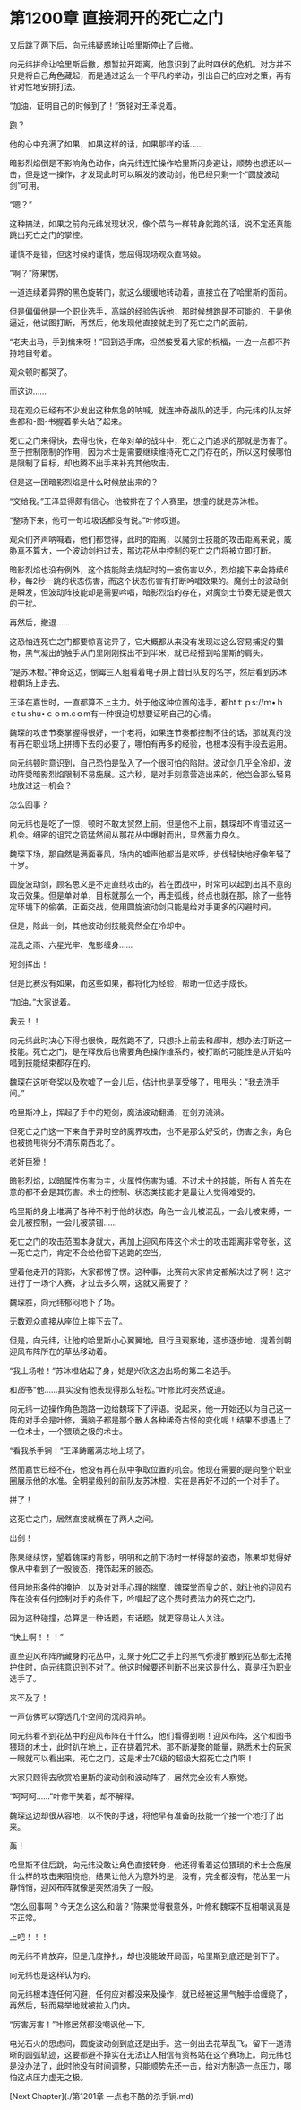 # 第1200章 直接洞开的死亡之门

又后跳了两下后，向元纬疑惑地让哈里斯停止了后撤。

向元纬拼命让哈里斯后撤，想暂拉开距离，他意识到了此时四伏的危机。对方并不只是将自己角色藏起，而是通过这么一个平凡的举动，引出自己的应对之策，再有针对性地安排打法。

“加油，证明自己的时候到了！”贺铭对王泽说着。

跑？

他的心中充满了如果，如果这样的话，如果那样的话……

暗影烈焰倒是不影响角色动作，向元纬连忙操作哈里斯闪身避让，顺势也想还以一击，但是这一操作，才发现此时可以瞬发的波动剑，他已经只剩一个“圆旋波动剑”可用。

“嗯？”

这种搞法，如果之前向元纬发现状况，像个菜鸟一样转身就跑的话，说不定还真能跳出死亡之门的掌控。

谨慎不是错，但这时候的谨慎，憋屈得现场观众直骂娘。

“啊？”陈果愣。

一道连续着异界的黑色旋转门，就这么缓缓地转动着，直接立在了哈里斯的面前。

但是偏偏他是一个职业选手，高端的经验告诉他，那时候想跑是不可能的，于是他逼近，他试图打断，再然后，他发现他直接就走到了死亡之门的面前。

“老夫出马，手到擒来呀！”回到选手席，坦然接受着大家的祝福，一边一点都不矜持地自夸着。

观众顿时都哭了。

而这边……

现在观众已经有不少发出这种焦急的呐喊，就连神奇战队的选手，向元纬的队友好些都和-图-书握着拳头站了起来。

死亡之门来得快，去得也快，在单对单的战斗中，死亡之门追求的那就是伤害了。至于控制限制的作用，因为术士是需要继续维持死亡之门存在的，所以这时候哪怕是限制了目标，却也腾不出手来补充其他攻击。

但是这一团暗影烈焰是什么时候放出来的？

“交给我。”王泽显得颇有信心。他被排在了个人赛里，想撞的就是苏沐橙。

“整场下来，他可一句垃圾话都没有说。”叶修叹道。

观众们齐声呐喊着，他们都觉得，此时的距离，以魔剑士技能的攻击距离来说，威胁真不算大，一个波动剑扫过去，那边花丛中控制的死亡之门将被立即打断。

暗影烈焰也没有例外，这个技能除去烧起时的一波伤害以外，烈焰接下来会持续6秒，每2秒一跳的状态伤害，而这个状态伤害有打断吟唱效果的。魔剑士的波动剑是瞬发，但波动阵技能却是需要吟唱，暗影烈焰的存在，对魔剑士节奏无疑是很大的干扰。

再然后，撤退……

这恐怕连死亡之门都要惊喜诧异了，它大概都从来没有发现过这么容易捕捉的猎物，黑气凝出的触手从门里刚刚探出不到半米，就已经搭到哈里斯的肩头。

“是苏沐橙。”神奇这边，倒霉三人组看着电子屏上昔日队友的名字，然后看到苏沐橙朝场上走去。

王泽在嘉世时，一直都算不上主力。处于他这种位置的选手，都htｔｐs://ｍ•ｈｅtｕshu•ｃｏｍ.cｏm有一种很迫切想要证明自己的心情。

魏琛的攻击节奏掌握得很好，一个老将，如果连节奏都控制不住的话，那就真的没有再在职业场上拼搏下去的必要了，哪怕有再多的经验，也根本没有手段去运用。

向元纬顿时意识到，自己恐怕是坠入了一个很可怕的陷阱。波动剑几乎全冷却，波动阵受暗影烈焰限制不易施展。这六秒，是对手刻意营造出来的，他岂会那么轻易地放过这一机会？

怎么回事？

向元纬也是吃了一惊，顿时不敢太贸然上前。但是他不上前，魏琛却不肯错过这一机会。细密的诅咒之箭猛然间从那花丛中爆射而出，显然蓄力良久。

魏琛下场，那自然是满面春风，场内的嘘声他都当是欢呼，步伐轻快地好像年轻了十岁。

圆旋波动剑，顾名思义是不走直线攻击的，若在团战中，时常可以起到出其不意的攻击效果。但是单对单，目标就那么一个，再走弧线，终点也就在那，除了一些特定环境下的偷袭，正面交战，使用圆旋波动剑只能是给对手更多的闪避时间。

但是，除此一剑，其他波动剑技能竟然全在冷却中。

混乱之雨、六星光牢、鬼影缠身……

短剑挥出！

但是比赛没有如果，而这些如果，都将化为经验，帮助一位选手成长。

“加油。”大家说着。

我去！！

向元纬此时决心下得也很快，既然跑不了，只想扑上前去和*图*书，想办法打断这一技能。死亡之门，是在释放后也需要角色操作维系的，被打断的可能性是从开始吟唱到技能结束都存在的。

魏琛在这听夸奖以及吹嘘了一会儿后，估计也是享受够了，甩甩头：“我去洗手间。”

哈里斯冲上，挥起了手中的短剑，魔法波动翻涌，在剑刃流淌。

但死亡之门这一下来自于异时空的魔界攻击，也不是那么好受的，伤害之余，角色也被抛甩得分不清东南西北了。

老奸巨猾！

暗影烈焰，以暗属性伤害为主，火属性伤害为辅。不过术士的技能，所有人首先在意的都不会是其伤害。术士的控制、状态类技能才是最让人觉得难受的。

哈里斯的身上堆满了各种不利于他的状态，角色一会儿被混乱，一会儿被束缚，一会儿被控制，一会儿被禁锢……

死亡之门的攻击范围本身就大，再加上迎风布阵这个术士的攻击距离非常夸张，这一死亡之门，肯定不会给他留下逃跑的空当。

望着他走开的背影，大家都愣了愣。这种事，比赛前大家肯定都解决过了啊！这才进行了一场个人赛，才过去多久啊，这就又需要了？

魏琛胜，向元纬郁闷地下了场。

无数观众直接从座位上摔下去了。

但是，向元纬，让他的哈里斯小心翼翼地，且行且观察地，逐步逐步地，提着剑朝迎风布阵所在的草丛移动着。

“我上场啦！”苏沐橙站起了身，她是兴欣这边出场的第二名选手。

和*图*书“他……其实没有他表现得那么轻松。”叶修此时突然说道。

向元纬一边操作角色跑路一边给魏琛下了评语。说起来，他一开始还以为自己这一阵的对手会是叶修，满脑子都是那个散人各种稀奇古怪的变化呢！结果不想遇上了一位术士，一个猥琐之极的术士。

“看我杀手锏！”王泽踌躇满志地上场了。

然而嘉世已经不在，他没有再在队中争取位置的机会。他现在需要的是向整个职业圈展示他的水准。全明星级别的前队友苏沐橙，实在是再好不过的一个对手了。

拼了！

这死亡之门，居然直接就横在了两人之间。

出剑！

陈果继续愣，望着魏琛的背影，明明和之前下场时一样得瑟的姿态，陈果却觉得好像从中看到了一股疲态，掩饰起来的疲态。

借用地形条件的掩护，以及对对手心理的揣摩，魏琛堂而皇之的，就让他的迎风布阵在没有任何控制对手的条件下，吟唱起了这个费时费法力的死亡之门。

因为这种碰撞，总算是一种话题，有话题，就更容易让人关注。

“快上啊！！！”

直至迎风布阵所藏身的花丛中，汇聚于死亡之手上的黑气弥漫扩散到花丛都无法掩护住时，向元纬意识到不对了。他这时候要还判断不出来这是什么，真是枉为职业选手了。

来不及了！

一声仿佛可以穿透几个空间的沉闷异响。

向元纬看不到花丛中的迎风布阵在干什么，他们看得到啊！迎风布阵，这个和图书猥琐的术士，此时趴在地上，正在搓着咒术。那不断凝聚的能量，熟悉术士的玩家一眼就可以看出来，死亡之门，这是术士70级的超级大招死亡之门啊！

大家只顾得去欣赏哈里斯的波动剑和波动阵了，居然完全没有人察觉。

“呵呵呵……”叶修干笑着，却不解释。

魏琛这边却很从容地，以不快的手速，将他早有准备的技能一个接一个地打了出来。

轰！

哈里斯不住后跳，向元纬没敢让角色直接转身，他还得看着这位猥琐的术士会施展什么样的攻击来阻挠他，结果让他大为意外的是，没有，完全都没有，花丛里一片静悄悄，迎风布阵就像是突然消失了一般。

“怎么回事啊？今天怎么这么和谐？”陈果觉得很意外，叶修和魏琛不互相嘲讽真是不正常。

上吧！！！

向元纬不肯放弃，但是几度挣扎，却也没能破开局面，哈里斯到底还是倒下了。

向元纬也是这样认为的。

向元纬根本连任何闪避，任何应对都没来及操作，就已经被这黑气触手给缠绕了，再然后，轻而易举地就被拉入门内。

“厉害厉害！”叶修居然都没嘲讽他一下。

电光石火的思虑间，圆旋波动剑到底还是出手。这一剑出去花草乱飞，留下一道清晰的圆弧轨迹，这要都避不掉实在无法让人相信有资格站在这个赛场上。向元纬也是没办法了，此时他没有时间调整，只能顺势先还一击，给对方制造一点压力，哪怕这点压力虚无之极。



[Next Chapter](./第1201章 一点也不酷的杀手锏.md)